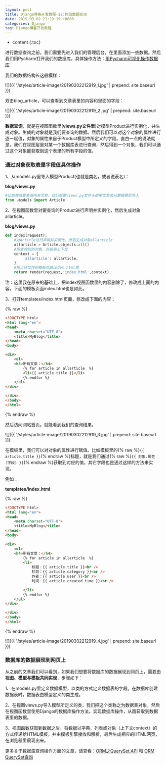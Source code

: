 ```yaml
---
layout: post
title: Django博客开发教程-12:体验数据查询
date: 2019-03-02 21:29:19 +0800
categories: Django
tag: Django博客开发教程
---
```


* content
{:toc}


进行数据查询之前，我们需要先进入我们的管理后台，在里面添加一些数据。然后我们用Pycharm打开我们的数据库。具体操作方法：[用Pycharm可视化操作数据库](https://www.django.cn/article/show-13.html)

我们的数据结构长这般模样：

![]({{ '/styles/article-image/20190302212919_1.jpg' | prepend: site.baseurl }})

双击blog_article，可以查看到文章表里的内容和里面的字段：

![]({{ '/styles/article-image/20190302212919_2.jpg' | prepend: site.baseurl }})

**数据查询**，就是在视图函数里(**views.py文件里**)对模型Product进行实例化，并生成对象。生成的对象就是我们要查询的数据。然后我们可以对这个对象的属性进行逐一赋值，对象的属性来自于Product模型中所定义的字段。直白一点的说法就是，我们在视图层里对某一个数据库表进行查询，然后得到一个对象，我们可以通过这个对象能获取到这个表里的所有字段的值。

### 通过对象获取表里字段值具体操作 ###

1、从models.py里导入模型Product(也就是类名，或者说表名)：

**blog/views.py**

```py
#比如我信要查询所有文章，我们就要views.py文件头部把文章表从数据模型导入
from .models import Article
```

2、在视图函数里对要查询的Product进行声明并实例化，然后生成对象allarticle。

**blog/views.py**
```py
def index(request):
    #对Article进行声明并实例化，然后生成对象allarticle
    allarticle = Article.objects.all()
    #把查询到的对象，封装到上下文
    context = {
        'allarticle': allarticle,
    }
    #把上传文传到模板页面index.html里
    return render(request,'index.html',context)
```

注：这里我在原来的基础上，把index视图函数里的内容删除了，修改成上面的内容，下面的模板页面index.html也是如此。

3、打开templates/index.html页面，修改成下面的内容：

{% raw %}
```html
<!DOCTYPE html>
<html lang="en">
<head>
    <meta charset="UTF-8">
    <title>MyBlog</title>
</head>
<body>

<div>
    <ul>
    <h4>所有文章：</h4>
        {% for article in allarticle  %}
        <li>{{ article.title }}</li>
        {% endfor %}
    </ul>
</div>

</div>
</body>
</html>
```
{% endraw %}

然后访问网站首页。就能看到我们的查询结果。


![]({{ '/styles/article-image/20190302212919_3.jpg' | prepend: site.baseurl }})

在模板里，我们可以对对象的属性进行赋值。比如模板里的{% raw %}`{{ article.title }}`{% endraw %}标题，就是我们通过{% raw %}`{{ 对象.属性(字段) }}`{% endraw %}获取到对应的值。其它字段也是通过这样的方法来实现。

例如：

**templates/index.html**

{% raw %}
```html
<!DOCTYPE html>
<html lang="en">
<head>
    <meta charset="UTF-8">
    <title>MyBlog</title>
</head>
<body>

<div>
    <ul>
    <h4>所有文章：</h4>
        {% for article in allarticle  %}
        <li>
            标题：{{ article.title }}<br />
            栏目：{{ article.category }}<br />
            作者：{{ article.user }}<br />
            时间：{{ article.created_time }}<br />

        </li>
        {% endfor %}
    </ul>
</div>

</div>
</body>
</html>
```
{% endraw %}

![]({{ '/styles/article-image/20190302212919_4.jpg' | prepend: site.baseurl }})

### 数据库的数据展现到网页上 ###
从之前的文章我们可以看到，如果我们想要将数据库的数据展现到网页上，需要由**视图、模型与模板共同实现**，步骤如下：

1、在models.py里定义数据模型，以类的方式定义数据表的字段。在数据库创建数据表时，数据表由模型定义的类生成。

2、在视图views.py导入模型所定义的类，我们把这个类称之为数据表对象，然后在视图函数里使用Django的数据库操作方法，实现数据库操作，从而获取到数据表里的数据。

3、视图函数获取到数据之后，将数据以字典、列表或对象（上下文context）的方式传递给HTML模板，并由模板引擎接收和解析，最后生成相应的HTML网页，在浏览器里展现出来。

更多关于数据库查询操作方面的文章，请查看：[ORM之QuerySet API](https://www.django.cn/course/show-18.html) 和 [ORM QuerySet查询](https://www.django.cn/course/show-31.html)
